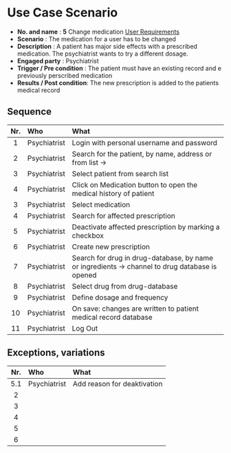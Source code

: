 # Use Case Scenario

* **No. and name**            : **5** Change medication [User Requirements](https://github.com/fabaff/ch.bfh.bti7081.s2013.white/blob/master/ch.bfh.bti7081.s2013.white/doc/cs01/task04/requirements-document.md#5-change-medication)
* **Scenario**                : The medication for a user has to be changed
* **Description**             : A patient has major side effects with a prescribed medication. The psychiatrist wants to try a different dosage.
* **Engaged party**           : Psychiatrist
* **Trigger / Pre condition** : The patient must have an existing record and e previously perscribed medication
* **Results / Post condition**: The new prescription is added to the patients medical record

## Sequence

| Nr.  | Who     | What |
|:----:|:--------|:-----|
| 1    |Psychiatrist  |Login with personal username and password  |
| 2    |Psychiatrist  |Search for the patient, by name, address or from list ->  |
| 3    |Psychiatrist  |Select patient from search list  |
| 4    |Psychiatrist  |Click on Medication button to open the medical history of patient  |
| 3    |Psychiatrist  |Select medication  |
| 4    |Psychiatrist  |Search for affected prescription  |
| 5    |Psychiatrist  |Deactivate affected prescription by marking a checkbox  |
| 6    |Psychiatrist  |Create new prescription  |
| 7    |Psychiatrist  |Search for drug in drug-database, by name or ingredients -> channel to drug database is opened  |
| 8    |Psychiatrist  |Select drug from drug-database  |
| 9    |Psychiatrist  |Define dosage and frequency   |
| 10   |Psychiatrist  |On save: changes are written to patient medical record database  |
| 11   |Psychiatrist  |Log Out   |

## Exceptions, variations

| Nr.  | Who     | What |
|:----:|:--------|:-----|
| 5.1    |Psychiatrist  |Add reason for deaktivation  |
| 2    |  |  |
| 3    |  |  |
| 4    |  |  |
| 5    |  |  |
| 6    |  |  |

